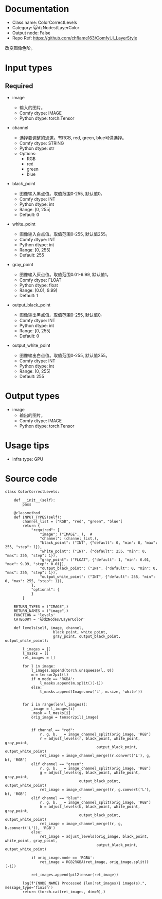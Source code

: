 # Documentation
- Class name: ColorCorrectLevels
- Category: 😺dzNodes/LayerColor
- Output node: False
- Repo Ref: https://github.com/chflame163/ComfyUI_LayerStyle

改变图像色阶。

# Input types
## Required

- image
    - 输入的图片。
    - Comfy dtype: IMAGE
    - Python dtype: torch.Tensor

- channel
    - 选择要调整的通道。有RGB, red, green, blue可供选择。
    - Comfy dtype: STRING
    - Python dtype: str
    - Options:
        - RGB
        - red
        - green
        - blue

- black_point
    - 图像输入黑点值。取值范围0-255, 默认值0。
    - Comfy dtype: INT
    - Python dtype: int
    - Range: [0, 255]
    - Default: 0
    
- white_point
    - 图像输入白点值。取值范围0-255, 默认值255。
    - Comfy dtype: INT
    - Python dtype: int
    - Range: [0, 255]
    - Default: 255

- gray_point
    - 图像输入灰点值。取值范围0.01-9.99, 默认值1。
    - Comfy dtype: FLOAT
    - Python dtype: float
    - Range: [0.01, 9.99]
    - Default: 1

- output_black_point
    - 图像输出黑点值。取值范围0-255, 默认值0。
    - Comfy dtype: INT
    - Python dtype: int
    - Range: [0, 255]
    - Default: 0

- output_white_point
    - 图像输出白点值。取值范围0-255, 默认值255。
    - Comfy dtype: INT
    - Python dtype: int
    - Range: [0, 255]
    - Default: 255

# Output types

- image
    - 输出的图片。
    - Comfy dtype: IMAGE
    - Python dtype: torch.Tensor

# Usage tips
- Infra type: GPU

# Source code
```
class ColorCorrectLevels:

    def __init__(self):
        pass

    @classmethod
    def INPUT_TYPES(self):
        channel_list = ["RGB", "red", "green", "blue"]
        return {
            "required": {
                "image": ("IMAGE", ),  #
                "channel": (channel_list,),
                "black_point": ("INT", {"default": 0, "min": 0, "max": 255, "step": 1}),
                "white_point": ("INT", {"default": 255, "min": 0, "max": 255, "step": 1}),
                "gray_point": ("FLOAT", {"default": 1, "min": 0.01, "max": 9.99, "step": 0.01}),
                "output_black_point": ("INT", {"default": 0, "min": 0, "max": 255, "step": 1}),
                "output_white_point": ("INT", {"default": 255, "min": 0, "max": 255, "step": 1}),
            },
            "optional": {
            }
        }

    RETURN_TYPES = ("IMAGE",)
    RETURN_NAMES = ("image",)
    FUNCTION = 'levels'
    CATEGORY = '😺dzNodes/LayerColor'

    def levels(self, image, channel,
                      black_point, white_point,
                      gray_point, output_black_point, output_white_point):

        l_images = []
        l_masks = []
        ret_images = []

        for l in image:
            l_images.append(torch.unsqueeze(l, 0))
            m = tensor2pil(l)
            if m.mode == 'RGBA':
                l_masks.append(m.split()[-1])
            else:
                l_masks.append(Image.new('L', m.size, 'white'))


        for i in range(len(l_images)):
            _image = l_images[i]
            _mask = l_masks[i]
            orig_image = tensor2pil(_image)


            if channel == "red":
                r, g, b, _ = image_channel_split(orig_image, 'RGB')
                r = adjust_levels(r, black_point, white_point, gray_point,
                                          output_black_point, output_white_point)
                ret_image = image_channel_merge((r.convert('L'), g, b), 'RGB')
            elif channel == "green":
                r, g, b, _ = image_channel_split(orig_image, 'RGB')
                g = adjust_levels(g, black_point, white_point, gray_point,
                                  output_black_point, output_white_point)
                ret_image = image_channel_merge((r, g.convert('L'), b), 'RGB')
            elif channel == "blue":
                r, g, b, _ = image_channel_split(orig_image, 'RGB')
                b = adjust_levels(b, black_point, white_point, gray_point,
                                  output_black_point, output_white_point)
                ret_image = image_channel_merge((r, g, b.convert('L')), 'RGB')
            else:
                ret_image = adjust_levels(orig_image, black_point, white_point, gray_point,
                                          output_black_point, output_white_point)

            if orig_image.mode == 'RGBA':
                ret_image = RGB2RGBA(ret_image, orig_image.split()[-1])

            ret_images.append(pil2tensor(ret_image))

        log(f"{NODE_NAME} Processed {len(ret_images)} image(s).", message_type='finish')
        return (torch.cat(ret_images, dim=0),)

```